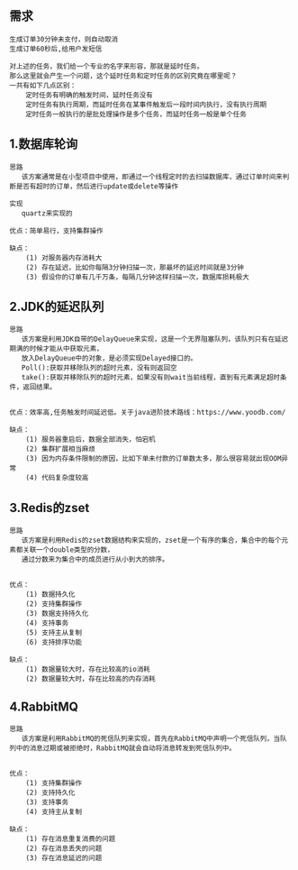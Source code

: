## 需求
    生成订单30分钟未支付，则自动取消
    生成订单60秒后,给用户发短信

    对上述的任务，我们给一个专业的名字来形容，那就是延时任务。
    那么这里就会产生一个问题，这个延时任务和定时任务的区别究竟在哪里呢？
    一共有如下几点区别：
        定时任务有明确的触发时间，延时任务没有
        定时任务有执行周期，而延时任务在某事件触发后一段时间内执行，没有执行周期
        定时任务一般执行的是批处理操作是多个任务，而延时任务一般是单个任务

## 1.数据库轮询
    思路
       该方案通常是在小型项目中使用，即通过一个线程定时的去扫描数据库，通过订单时间来判断是否有超时的订单，然后进行update或delete等操作
    
    实现
       quartz来实现的
    
    优点：简单易行，支持集群操作
    
    缺点：
        (1) 对服务器内存消耗大
        (2) 存在延迟，比如你每隔3分钟扫描一次，那最坏的延迟时间就是3分钟
        (3) 假设你的订单有几千万条，每隔几分钟这样扫描一次，数据库损耗极大

## 2.JDK的延迟队列
    思路
       该方案是利用JDK自带的DelayQueue来实现，这是一个无界阻塞队列，该队列只有在延迟期满的时候才能从中获取元素，
       放入DelayQueue中的对象，是必须实现Delayed接口的。
       Poll():获取并移除队列的超时元素，没有则返回空
       take():获取并移除队列的超时元素，如果没有则wait当前线程，直到有元素满足超时条件，返回结果。
    
    
    优点：效率高,任务触发时间延迟低。关于java进阶技术路线：https://www.yoodb.com/
    
    缺点：
        (1) 服务器重启后，数据全部消失，怕宕机
        (2) 集群扩展相当麻烦
        (3) 因为内存条件限制的原因，比如下单未付款的订单数太多，那么很容易就出现OOM异常
        (4) 代码复杂度较高

## 3.Redis的zset
    思路
       该方案是利用Redis的zset数据结构来实现的，zset是一个有序的集合，集合中的每个元素都关联一个double类型的分数，
       通过分数来为集合中的成员进行从小到大的排序。
       
    
    优点：
        (1) 数据持久化
        (2) 支持集群操作
        (3) 数据支持持久化
        (4) 支持事务
        (5) 支持主从复制
        (6) 支持排序功能
    
    缺点：
        (1) 数据量较大时，存在比较高的io消耗
        (2) 数据量较大时，存在比较高的内存消耗


## 4.RabbitMQ
    思路
       该方案是利用RabbitMQ的死信队列来实现，首先在RabbitMQ中声明一个死信队列，当队列中的消息过期或被拒绝时，RabbitMQ就会自动将消息转发到死信队列中。
       
    
    优点：
        (1) 支持集群操作
        (2) 支持持久化
        (3) 支持事务
        (4) 支持主从复制
    
    缺点：
        (1) 存在消息重复消费的问题
        (2) 存在消息丢失的问题
        (3) 存在消息延迟的问题
